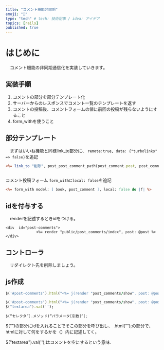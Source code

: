 ```yaml
---
title: "コメント機能非同期"
emoji: "🐷"
type: "tech" # tech: 技術記事 / idea: アイデア
topics: [rails]
published: true
---
```

# はじめに
　コメント機能の非同期通信化を実装していきます。

## 実装手順
1. コメントの部分を部分テンプレート化
2. サーバーからのレスポンスでコメント一覧のテンプレートを返す
3. コメントの投稿後、コメントフォームの値に前回の投稿が残らないようにすること
4. form_withを使うこと

## 部分テンプレート
　まずはいいね機能と同様link_to部分に、
`remote:true, data: {"turbolinks" => false}`を追記

```html:post_comments/_index.html.erb
<%= link_to "削除", post_post_comment_path(post_comment.post, post_comment), method: :delete,remote:true, data: {"turbolinks" => false}, data: {confirm: "本当に削除しますか？"}, class: "btn btn-sm " %>
          
```


コメント投稿フォーム
`form_withにlocal: false`を追記
```html:post_comments/_form.html.erb
<%= form_with model: [ book, post_comment ], local: false do |f| %>
```

## idを付与する
　renderを記述するときidをつける。
```
<div  id="post-comments">
              <%= render "public/post_comments/index", post: @post %>
</div>
```

## コントローラ
　リダイレクト先を削除しましょう。
　
## js作成

```js:destroy.js.erb
$('#post-comments').html("<%= j(render "post_comments/show", post: @post) %>");
```

```js:create.js.erb
$('#post-comments').html("<%= j(render "post_comments/show", post: @post) %>");
$("textarea").val('');
```

```:jqueryの基本形
$(“セレクタ”).メソッド(“パラメータ[引数]”);
```
$(“”)の部分にidを入れることでそこの部分を呼び出し、
.html("");の部分で、htmlに対して何をするかを（）内に記述してく。

$("textarea").val('');はコメントを空にするという意味.
